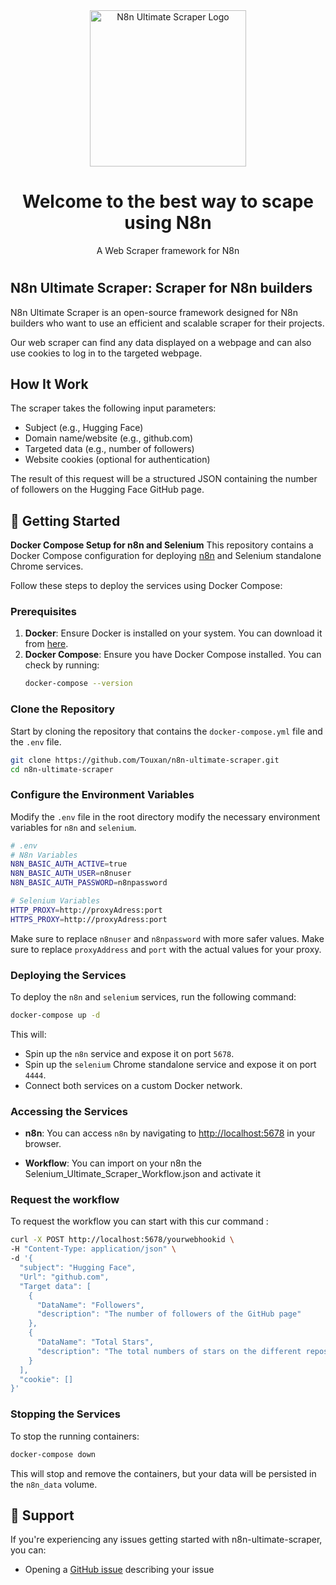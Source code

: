 <div align="center">
  <img src="https://github.com/user-attachments/assets/86f8ecfb-1a7b-4807-a02b-7b00735e1a96" width=250px: alt="N8n Ultimate Scraper Logo">
  <h1>Welcome to the best way to scape using N8n</h1>
  <p>A Web Scraper framework for N8n</p>
<h1></h1>
</div>

## N8n Ultimate Scraper: Scraper for N8n builders

N8n Ultimate Scraper is an open-source framework designed for N8n builders who want to use an efficient and scalable scraper for their projects.

Our web scraper can find any data displayed on a webpage and can also use cookies to log in to the targeted webpage.

## How It Work
The scraper takes the following input parameters:
 - Subject (e.g., Hugging Face)
 - Domain name/website (e.g., github.com)
 - Targeted data (e.g., number of followers)
 - Website cookies (optional for authentication)

 The result of this request will be a structured JSON containing the number of followers on the Hugging Face GitHub page.


## 🚀 Getting Started

**Docker Compose Setup for n8n and Selenium**
This repository contains a Docker Compose configuration for deploying [n8n](https://n8n.io) and Selenium standalone Chrome services.

Follow these steps to deploy the services using Docker Compose:

### Prerequisites

1. **Docker**: Ensure Docker is installed on your system. You can download it from [here](https://www.docker.com/get-started).
2. **Docker Compose**: Ensure you have Docker Compose installed. You can check by running:
   ```bash
   docker-compose --version
   ```

### Clone the Repository

Start by cloning the repository that contains the `docker-compose.yml` file and the `.env` file.

```bash
git clone https://github.com/Touxan/n8n-ultimate-scraper.git
cd n8n-ultimate-scraper
```

### Configure the Environment Variables

Modify the `.env` file in the root directory modify the necessary environment variables for `n8n` and `selenium`.

```bash
# .env
# N8n Variables
N8N_BASIC_AUTH_ACTIVE=true
N8N_BASIC_AUTH_USER=n8nuser
N8N_BASIC_AUTH_PASSWORD=n8npassword

# Selenium Variables
HTTP_PROXY=http://proxyAdress:port
HTTPS_PROXY=http://proxyAdress:port
```

Make sure to replace `n8nuser` and `n8npassword` with more safer values.
Make sure to replace `proxyAddress` and `port` with the actual values for your proxy.

### Deploying the Services

To deploy the `n8n` and `selenium` services, run the following command:

```bash
docker-compose up -d
```

This will:
- Spin up the `n8n` service and expose it on port `5678`.
- Spin up the `selenium` Chrome standalone service and expose it on port `4444`.
- Connect both services on a custom Docker network.

### Accessing the Services

- **n8n**: You can access `n8n` by navigating to [http://localhost:5678](http://localhost:5678) in your browser. 

- **Workflow**: You can import on your n8n the Selenium_Ultimate_Scraper_Workflow.json and activate it 
  
### Request the workflow

To request the workflow you can start with this cur command : 
```bash
curl -X POST http://localhost:5678/yourwebhookid \
-H "Content-Type: application/json" \
-d '{
  "subject": "Hugging Face",
  "Url": "github.com",
  "Target data": [
    {
      "DataName": "Followers",
      "description": "The number of followers of the GitHub page"
    },
    {
      "DataName": "Total Stars",
      "description": "The total numbers of stars on the different repos"
    }
  ],
  "cookie": []
}'
```

### Stopping the Services

To stop the running containers:

```bash
docker-compose down
```

This will stop and remove the containers, but your data will be persisted in the `n8n_data` volume.


## 🔎 Support

If you're experiencing any issues getting started with n8n-ultimate-scraper, you can:

- Opening a [GitHub issue](https://github.com/Touxan/n8n-ultimate-scraper/issues) describing your issue
